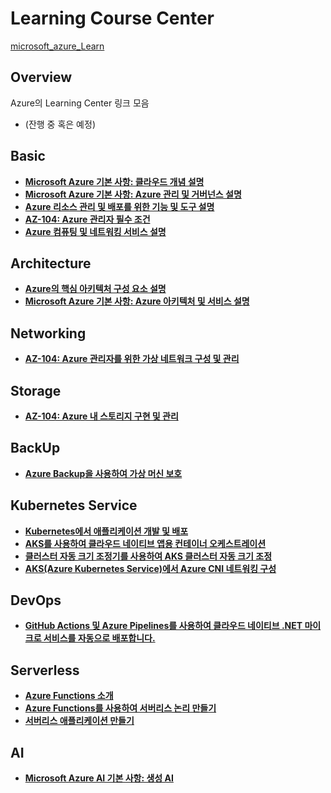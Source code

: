 # Learning Course Center
[microsoft_azure_Learn](https://learn.microsoft.com/ko-kr/training/browse/?products=azure)

## Overview
Azure의 Learning Center 링크 모음
- (잔행 중 혹은 예정)

## Basic
- **[Microsoft Azure 기본 사항: 클라우드 개념 설명](https://learn.microsoft.com/ko-kr/training/paths/microsoft-azure-fundamentals-describe-cloud-concepts/?ns-enrollment-type=Collection&ns-enrollment-id=5dz3fqt3yn5550)**
- **[Microsoft Azure 기본 사항: Azure 관리 및 거버넌스 설명](https://learn.microsoft.com/ko-kr/training/paths/describe-azure-management-governance/)**
- **[Azure 리소스 관리 및 배포를 위한 기능 및 도구 설명](https://learn.microsoft.com/ko-kr/training/modules/describe-features-tools-manage-deploy-azure-resources/)**
- **[AZ-104: Azure 관리자 필수 조건](https://learn.microsoft.com/ko-kr/training/paths/az-104-administrator-prerequisites/)**
- **[Azure 컴퓨팅 및 네트워킹 서비스 설명](https://learn.microsoft.com/ko-kr/training/modules/describe-azure-compute-networking-services/)**

## Architecture
- **[Azure의 핵심 아키텍처 구성 요소 설명](https://learn.microsoft.com/ko-kr/training/modules/describe-core-architectural-components-of-azure/)**
- **[Microsoft Azure 기본 사항: Azure 아키텍처 및 서비스 설명](https://learn.microsoft.com/ko-kr/training/paths/azure-fundamentals-describe-azure-architecture-services/)**


## Networking
- **[AZ-104: Azure 관리자를 위한 가상 네트워크 구성 및 관리](https://learn.microsoft.com/ko-kr/training/paths/az-104-manage-virtual-networks/)**

## Storage
- **[AZ-104: Azure 내 스토리지 구현 및 관리](https://learn.microsoft.com/ko-kr/training/paths/az-104-manage-storage/)**

## BackUp
- **[Azure Backup을 사용하여 가상 머신 보호](https://learn.microsoft.com/ko-kr/training/modules/protect-virtual-machines-with-azure-backup/)**

## Kubernetes Service
- **[Kubernetes에서 애플리케이션 개발 및 배포](https://learn.microsoft.com/ko-kr/training/paths/develop-deploy-applications-kubernetes/)**
- **[AKS를 사용하여 클라우드 네이티브 앱용 컨테이너 오케스트레이션](https://learn.microsoft.com/ko-kr/training/modules/cloud-native-apps-orchestrate-containers/)**
- **[클러스터 자동 크기 조정기를 사용하여 AKS 클러스터 자동 크기 조정](https://learn.microsoft.com/ko-kr/training/modules/aks-cluster-autoscaling/)**
- **[AKS(Azure Kubernetes Service)에서 Azure CNI 네트워킹 구성](https://learn.microsoft.com/ko-kr/training/modules/aks-network-design-azure-container-network-interface/)**

## DevOps
- **[GitHub Actions 및 Azure Pipelines를 사용하여 클라우드 네이티브 .NET 마이크로 서비스를 자동으로 배포합니다.](https://learn.microsoft.com/ko-kr/training/modules/microservices-devops-aspnet-core/)**

## Serverless
- **[Azure Functions 소개](https://learn.microsoft.com/ko-kr/training/modules/intro-azure-functions/)**
- **[Azure Functions를 사용하여 서버리스 논리 만들기](https://learn.microsoft.com/ko-kr/training/modules/create-serverless-logic-with-azure-functions/)**
- **[서버리스 애플리케이션 만들기](https://learn.microsoft.com/ko-kr/training/paths/create-serverless-applications/)**

## AI
- **[Microsoft Azure AI 기본 사항: 생성 AI](https://learn.microsoft.com/ko-kr/training/paths/introduction-generative-ai/)**